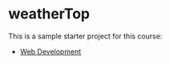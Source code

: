 # weatherTop

This is a sample starter project for this course:

- [Web Development](https://tutors-design.netlify.com/course/wit-hdip-comp-sci-2020-web-development.netlify.com)
